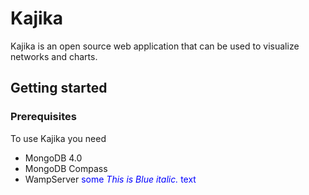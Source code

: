# Kajika
Kajika is an open source web application that can be used to visualize networks and charts. 

## Getting started
  ### Prerequisites
 To use Kajika you need 
* MongoDB 4.0
* MongoDB Compass
* WampServer
<span style="color:blue">some *This is Blue italic.* text</span>
